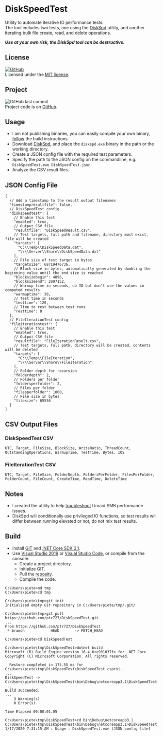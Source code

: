 # DiskSpeedTest

Utility to automate iterative IO performance tests.  
The tool includes two tests, one using the [DiskSpd](https://github.com/microsoft/diskspd) utility, and another iterating bulk file create, read, and delete operations.  

_**Use at your own risk, the DiskSpd tool can be destructive.**_

## License

[![GitHub](https://img.shields.io/github/license/ptr727/DiskSpeedTest)](./LICENSE)  
Licensed under the [MIT license](./LICENSE).

## Project

![GitHub last commit](https://img.shields.io/github/last-commit/ptr727/diskspeedtest?logo=github)  
Project code is on [GitHub](https://github.com/ptr727/DiskSpeedTest).

## Usage

- I am not publishing binaries, you can easily compile your own binary, [follow](#build) the build instructions.
- Download [DiskSpd](https://aka.ms/diskspd), and place the `diskspd.exe` binary in the path or the working directory.
- Create a JSON config file with the required test parameters.
- Specify the path to the JSON config on the commandline, e.g. `DiskSpeedTest.exe DiskSpeedTest.json`.
- Analyze the CSV result files.

## JSON Config File

```jsonc
{
  // Add a timestamp to the result output filenames
  "timestampresultfile": false,
  // DiskSpeedTest config
  "diskspeedtest": {
    // Enable this test
    "enabled": true,
    // Output CSV file
    "resultfile": "DiskSpeedResult.csv",
    // Test targets, full path and filename, directory must exist, file will be created
    "targets": [
      "C:\\Temp\\DiskSpeedData.dat",
      "\\\\Server\\Share\\DiskSpeedData.dat"
    ],
    // File size of test target in bytes
    "targetsize": 68719476736,
    // Block size in bytes, automatically generated by doubling the beginning value until the end size is reached
    "blocksizebegin": 4096,
    "blocksizeend": 2097152,
    // Warmup time in seconds, do IO but don't use the values in computed results
    "warmuptime": 30,
    // Test time in seconds
    "testtime": 120,
    // Time to rest between test runs
    "resttime": 0
  },
  // FileIterationTest config
  "fileiterationtest": {
    // Enable this test
    "enabled": true,
    // Output CSV file
    "resultfile": "FileIterationResult.csv",
    // Test targets, full path, directory will be created, contents will be deleted
    "targets": [
      "C:\\Temp\\FileIteration",
      "\\\\Server\\Share\\FileIteration"
    ],
    // Folder depth for recursion
    "folderdepth": 2,
    // Folders per folder
    "foldersperfolder": 2,
    // Files per folder
    "filesperfolder": 1000,
    // File size in bytes
    "filesize": 65536
  }
}
```

## CSV Output Files

### DiskSpeedTest CSV

`UTC, Target, FileSize, BlockSize, WriteRatio, ThreadCount, OutstandingOperations, WarmupTime, TestTime, Bytes, IOS`

### FileIterationTest CSV

`UTC, Target, FileSize, FolderDepth, FoldersPerFolder, FilesPerFolder, FolderCount, FileCount, CreateTime, ReadTime, DeleteTime`

## Notes

- I created the utility to help [troubleshoot](https://blog.insanegenius.com/2020/01/16/unraid-smb-performance-v6-7-2-vs-v6-8-1/) Unraid  SMB performance issues.
- DiskSpd will conditionally use privileged IO functions, so test results will  differ between running elevated or not, do not mix test results.

## Build

- Install [GIT](https://git-scm.com/download) and [.NET Core SDK 3.1](https://dotnet.microsoft.com/download).  
- Use [Visual Studio 2019](https://visualstudio.microsoft.com/downloads/) or [Visual Studio Code](https://code.visualstudio.com/download), or compile from the console:
  - Create a project directory.
  - Initialize GIT.
  - Pull the [reposity](https://github.com/ptr727/DiskSpeedTest.git).
  - Compile the code.

```console
C:\Users\piete>md tmp
C:\Users\piete>cd tmp

C:\Users\piete\tmp>git init
Initialized empty Git repository in C:/Users/piete/tmp/.git/

C:\Users\piete\tmp>git pull https://github.com/ptr727/DiskSpeedTest.git
...
From https://github.com/ptr727/DiskSpeedTest
 * branch            HEAD       -> FETCH_HEAD

C:\Users\piete>cd DiskSpeedTest

C:\Users\piete\tmp\DiskSpeedTest>dotnet build
Microsoft (R) Build Engine version 16.4.0+e901037fe for .NET Core
Copyright (C) Microsoft Corporation. All rights reserved.

  Restore completed in 175.55 ms for C:\Users\piete\tmp\DiskSpeedTest\DiskSpeedTest.csproj.
...
DiskSpeedTest -> C:\Users\piete\tmp\DiskSpeedTest\bin\Debug\netcoreapp3.1\DiskSpeedTest.dll
...
Build succeeded.
...
    3 Warning(s)
    0 Error(s)

Time Elapsed 00:00:01.05

C:\Users\piete\tmp\DiskSpeedTest>cd bin\Debug\netcoreapp3.1
C:\Users\piete\tmp\DiskSpeedTest\bin\Debug\netcoreapp3.1>DiskSpeedTest.exe
1/17/2020 7:31:15 AM : Usage : DiskSpeedTest.exe [JSON config file]
```
